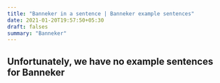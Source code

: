 ```yaml
---
title: "Banneker in a sentence | Banneker example sentences"
date: 2021-01-20T19:57:50+05:30
draft: falses
summary: "Banneker"
---
```

## Unfortunately, we have no example sentences for Banneker                 

